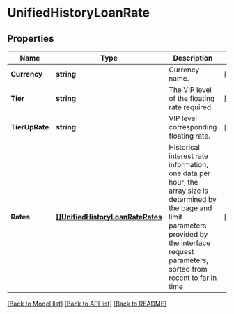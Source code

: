 # UnifiedHistoryLoanRate

## Properties

Name | Type | Description | Notes
------------ | ------------- | ------------- | -------------
**Currency** | **string** | Currency name. | [optional] 
**Tier** | **string** | The VIP level of the floating rate required. | [optional] 
**TierUpRate** | **string** | VIP level corresponding floating rate. | [optional] 
**Rates** | [**[]UnifiedHistoryLoanRateRates**](UnifiedHistoryLoanRate_rates.md) | Historical interest rate information, one data per hour, the array size is determined by the page and limit parameters provided by the interface request parameters, sorted from recent to far in time | [optional] 

[[Back to Model list]](../README.md#documentation-for-models) [[Back to API list]](../README.md#documentation-for-api-endpoints) [[Back to README]](../README.md)



